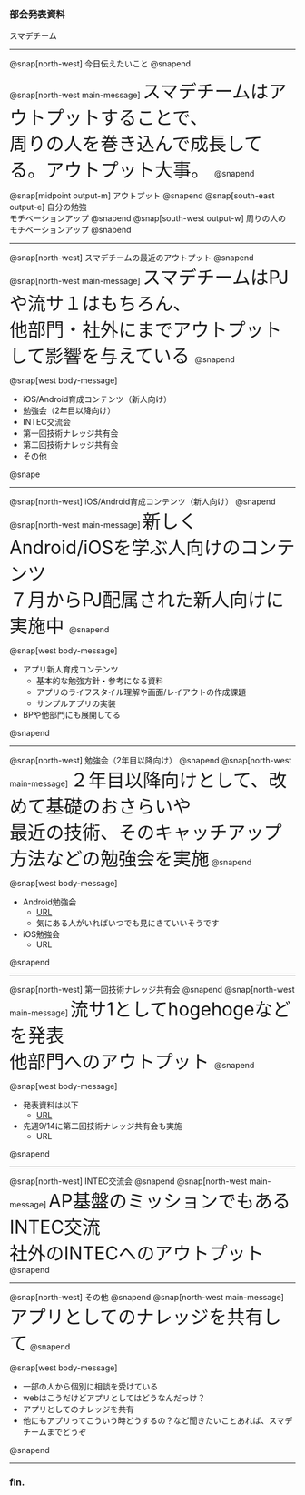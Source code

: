 <!-- ---?color=#222222 -->

### 部会発表資料


スマデチーム


---

@snap[north-west]
今日伝えたいこと
@snapend

@snap[north-west main-message]
<span style="font-size: xx-large;">
  スマデチームはアウトプットすることで、</br>周りの人を巻き込んで成長してる。アウトプット大事。
</span>
@snapend

@snap[midpoint output-m]
アウトプット
@snapend
@snap[south-east output-e]
自分の勉強</br>モチベーションアップ
@snapend
@snap[south-west output-w]
周りの人の</br>モチベーションアップ
@snapend

---

@snap[north-west]
スマデチームの最近のアウトプット
@snapend
@snap[north-west main-message]
<span style="font-size: xx-large">
  スマデチームはPJや流サ１はもちろん、</br>他部門・社外にまでアウトプットして影響を与えている
</span>
@snapend

@snap[west body-message]
<ul>
  <li>iOS/Android育成コンテンツ（新人向け）</li>
  <li>勉強会（2年目以降向け）</li>
  <li>INTEC交流会</li>
  <li>第一回技術ナレッジ共有会</li>
  <li>第二回技術ナレッジ共有会</li>
  <li>その他</li>
</ul>
@snape

---

@snap[north-west]
iOS/Android育成コンテンツ（新人向け）
@snapend
@snap[north-west main-message]
<span style="font-size: xx-large">
  新しくAndroid/iOSを学ぶ人向けのコンテンツ</br>
  ７月からPJ配属された新人向けに実施中
</span>
@snapend

@snap[west body-message]
<ul>
  <li>アプリ新人育成コンテンツ
    <ul>
      <li>基本的な勉強方針・参考になる資料</li>
      <li>アプリのライフスタイル理解や画面/レイアウトの作成課題</li>
      <li>サンプルアプリの実装</li>
    </ul>
  </li>
  <li>BPや他部門にも展開してる</li>
</ul>
@snapend

---

@snap[north-west]
勉強会（2年目以降向け）
@snapend
@snap[north-west main-message]
<span style="font-size: xx-large">２年目以降向けとして、改めて基礎のおさらいや</br>最近の技術、そのキャッチアップ方法などの勉強会を実施</span>
@snapend

@snap[west body-message]
<ul>
  <li>Android勉強会
    <ul>
      <li><a href="">URL</a></li>
      <li>気にある人がいればいつでも見にきていいそうです</li>
    </ul>
  </li>
  <li>iOS勉強会
    <ul><li><a>URL</a></li></ul>
  </li>
</ul>
@snapend

---

@snap[north-west]
第一回技術ナレッジ共有会
@snapend
@snap[north-west main-message]
<span style="font-size: xx-large">流サ1としてhogehogeなどを発表</br>
他部門へのアウトプット
</span>
@snapend

@snap[west body-message]
<ul>
  <li>発表資料は以下
    <ul>
      <li><a href="">URL</a></li>
    </ul>
  </li>
  <li>先週9/14に第二回技術ナレッジ共有会も実施
    <ul><li><a>URL</a></li></ul>
  </li>
</ul>

@snapend

---

@snap[north-west]
INTEC交流会
@snapend
@snap[north-west main-message]
<span style="font-size: xx-large">AP基盤のミッションでもあるINTEC交流</br>
社外のINTECへのアウトプット
</span>
@snapend

---

@snap[north-west]
その他
@snapend
@snap[north-west main-message]
<span style="font-size: xx-large">アプリとしてのナレッジを共有して</span>
@snapend

@snap[west body-message]
<ul>
  <li>一部の人から個別に相談を受けている</li>
  <li>webはこうだけどアプリとしてはどうなんだっけ？</li>
  <li>アプリとしてのナレッジを共有</li>
  <li>他にもアプリってこういう時どうするの？など聞きたいことあれば、スマデチームまでどうぞ</li>
</ul>
@snapend

---

### fin.
